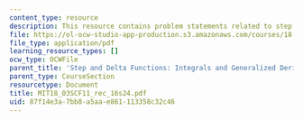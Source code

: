 ```yaml
---
content_type: resource
description: This resource contains problem statements related to step and delta functions.
file: https://ol-ocw-studio-app-production.s3.amazonaws.com/courses/18-03sc-differential-equations-fall-2011/87f14e3a7bb8a5aae861113358c32c46_MIT18_03SCF11_rec_16s24.pdf
file_type: application/pdf
learning_resource_types: []
ocw_type: OCWFile
parent_title: 'Step and Delta Functions: Integrals and Generalized Derivatives'
parent_type: CourseSection
resourcetype: Document
title: MIT18_03SCF11_rec_16s24.pdf
uid: 87f14e3a-7bb8-a5aa-e861-113358c32c46
---
```

